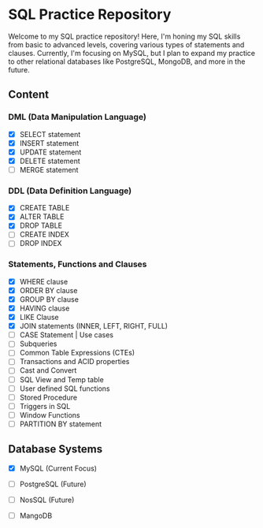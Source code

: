 # SQL Practice Repository

Welcome to my SQL practice repository! Here, I'm honing my SQL skills from basic to advanced levels, covering various types of statements and clauses. Currently, I'm focusing on MySQL, but I plan to expand my practice to other relational databases like PostgreSQL, MongoDB, and more in the future.

## Content

### DML (Data Manipulation Language)
- [x] SELECT statement
- [x] INSERT statement
- [x] UPDATE statement
- [x] DELETE statement
- [ ] MERGE statement

### DDL (Data Definition Language)
- [x] CREATE TABLE
- [x] ALTER TABLE
- [x] DROP TABLE
- [ ] CREATE INDEX
- [ ] DROP INDEX

### Statements, Functions and Clauses
- [x] WHERE clause
- [x] ORDER BY clause
- [x] GROUP BY clause
- [x] HAVING clause
- [x] LIKE Clause
- [x] JOIN statements (INNER, LEFT, RIGHT, FULL)
- [ ] CASE Statement | Use cases
- [ ] Subqueries
- [ ] Common Table Expressions (CTEs)
- [ ] Transactions and ACID properties
- [ ] Cast and Convert
- [ ] SQL View and Temp table
- [ ] User defined SQL functions
- [ ] Stored Procedure
- [ ] Triggers in SQL
- [ ] Window Functions
- [ ] PARTITION BY statement

## Database Systems
- [x] MySQL (Current Focus)
- [ ] PostgreSQL (Future)
- [ ] NosSQL (Future)
- [ ] MangoDB



